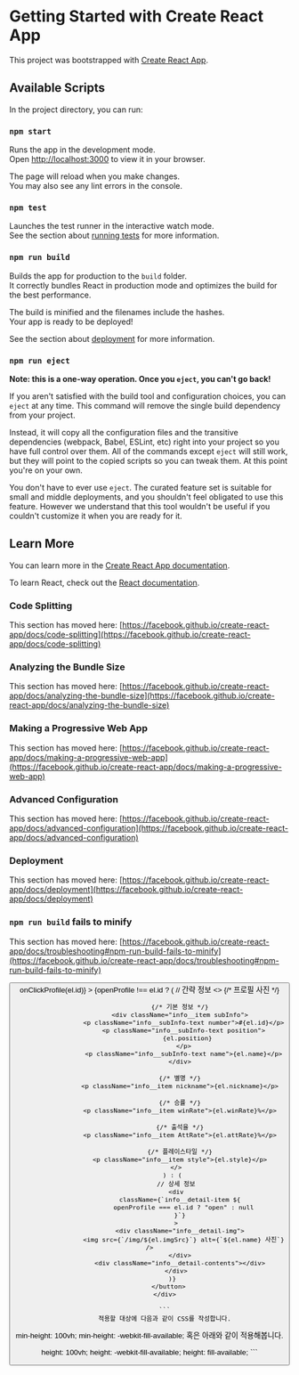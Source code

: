 # Getting Started with Create React App

This project was bootstrapped with [Create React App](https://github.com/facebook/create-react-app).

## Available Scripts

In the project directory, you can run:

### `npm start`

Runs the app in the development mode.\
Open [http://localhost:3000](http://localhost:3000) to view it in your browser.

The page will reload when you make changes.\
You may also see any lint errors in the console.

### `npm test`

Launches the test runner in the interactive watch mode.\
See the section about [running tests](https://facebook.github.io/create-react-app/docs/running-tests) for more information.

### `npm run build`

Builds the app for production to the `build` folder.\
It correctly bundles React in production mode and optimizes the build for the best performance.

The build is minified and the filenames include the hashes.\
Your app is ready to be deployed!

See the section about [deployment](https://facebook.github.io/create-react-app/docs/deployment) for more information.

### `npm run eject`

**Note: this is a one-way operation. Once you `eject`, you can't go back!**

If you aren't satisfied with the build tool and configuration choices, you can `eject` at any time. This command will remove the single build dependency from your project.

Instead, it will copy all the configuration files and the transitive dependencies (webpack, Babel, ESLint, etc) right into your project so you have full control over them. All of the commands except `eject` will still work, but they will point to the copied scripts so you can tweak them. At this point you're on your own.

You don't have to ever use `eject`. The curated feature set is suitable for small and middle deployments, and you shouldn't feel obligated to use this feature. However we understand that this tool wouldn't be useful if you couldn't customize it when you are ready for it.

## Learn More

You can learn more in the [Create React App documentation](https://facebook.github.io/create-react-app/docs/getting-started).

To learn React, check out the [React documentation](https://reactjs.org/).

### Code Splitting

This section has moved here: [https://facebook.github.io/create-react-app/docs/code-splitting](https://facebook.github.io/create-react-app/docs/code-splitting)

### Analyzing the Bundle Size

This section has moved here: [https://facebook.github.io/create-react-app/docs/analyzing-the-bundle-size](https://facebook.github.io/create-react-app/docs/analyzing-the-bundle-size)

### Making a Progressive Web App

This section has moved here: [https://facebook.github.io/create-react-app/docs/making-a-progressive-web-app](https://facebook.github.io/create-react-app/docs/making-a-progressive-web-app)

### Advanced Configuration

This section has moved here: [https://facebook.github.io/create-react-app/docs/advanced-configuration](https://facebook.github.io/create-react-app/docs/advanced-configuration)

### Deployment

This section has moved here: [https://facebook.github.io/create-react-app/docs/deployment](https://facebook.github.io/create-react-app/docs/deployment)

### `npm run build` fails to minify

This section has moved here: [https://facebook.github.io/create-react-app/docs/troubleshooting#npm-run-build-fails-to-minify](https://facebook.github.io/create-react-app/docs/troubleshooting#npm-run-build-fails-to-minify)

<!-- 코드 저장 -->
<div
              className={`info__teamList-item ${
                openProfile === el.id ? "open" : null
              }`}
            >
              <button
                className={`info__item-btn ${
                  openProfile === el.id ? "open" : null
                }`}
                key={`${el.id}_${el.name}`}
                onClick={() => onClickProfile(el.id)}
              >
                {openProfile !== el.id ? (
                  // 간략 정보
                  <>
                    {/* 프로필 사진 */}
                    <div className="info__item photo"></div>

                    {/* 기본 정보 */}
                    <div className="info__item subInfo">
                      <p className="info__subInfo-text number">#{el.id}</p>
                      <p className="info__subInfo-text position">
                        {el.position}
                      </p>
                      <p className="info__subInfo-text name">{el.name}</p>
                    </div>

                    {/* 별명 */}
                    <p className="info__item nickname">{el.nickname}</p>

                    {/* 승률 */}
                    <p className="info__item winRate">{el.winRate}%</p>

                    {/* 출석율 */}
                    <p className="info__item AttRate">{el.attRate}%</p>

                    {/* 플레이스타일 */}
                    <p className="info__item style">{el.style}</p>
                  </>
                ) : (
                  // 상세 정보
                  <div
                    className={`info__detail-item ${
                      openProfile === el.id ? "open" : null
                    }`}
                  >
                    <div className="info__detail-img">
                      <img src={`/img/${el.imgSrc}`} alt={`${el.name} 사진`} />
                    </div>
                    <div className="info__detail-contents"></div>
                  </div>
                )}
              </button>
            </div>

            ```
            적용할 대상에 다음과 같이 CSS를 작성합니다.

min-height: 100vh;
min-height: -webkit-fill-available; 
혹은 아래와 같이 적용해봅니다.

height: 100vh;
height: -webkit-fill-available;
height: fill-available;
            ```
